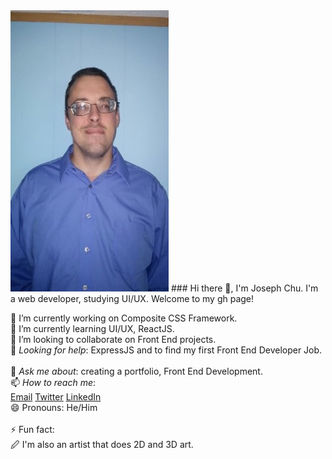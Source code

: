 <img src="/images/download.png" />
### Hi there 👋, I'm Joseph Chu. I'm a web developer, studying UI/UX. Welcome to my gh page!<br />

<!--
**JoeChuCodes/JoeChuCodes** is a ✨ _special_ ✨ repository because its `README.md` (this file) appears on your GitHub profile.

Here are some ideas to get you started:
-->

🔭 I’m currently working on Composite CSS Framework.
&nbsp;&nbsp;&nbsp;&nbsp;&nbsp;&nbsp;  
🌱 I’m currently learning UI/UX, ReactJS.
&nbsp;&nbsp;&nbsp;&nbsp;&nbsp;&nbsp;  
👯 I’m looking to collaborate on Front End projects.
&nbsp;&nbsp;&nbsp;&nbsp;&nbsp;&nbsp;  
🤔 _Looking for help_: ExpressJS and to find my first Front End Developer Job.
&nbsp;&nbsp;&nbsp;&nbsp;&nbsp;&nbsp;  
💬 _Ask me about_: creating a portfolio, Front End Development.
&nbsp;&nbsp;&nbsp;&nbsp;&nbsp;&nbsp;  
📫 _How to reach me_:
&nbsp;&nbsp;&nbsp;&nbsp;&nbsp;&nbsp;  
[Email](jchucodes@gmail.com)
[Twitter](https://twitter.com/hermit_code)
[LinkedIn](https://www.linkedin.com/in/joseph-chu/)
&nbsp;&nbsp;&nbsp;&nbsp;&nbsp;&nbsp;  
😄 Pronouns: He/Him <br>
&nbsp;&nbsp;&nbsp;&nbsp;&nbsp;&nbsp;  
⚡ Fun fact:<br>
🖉 I'm also an artist that does 2D and 3D art.
